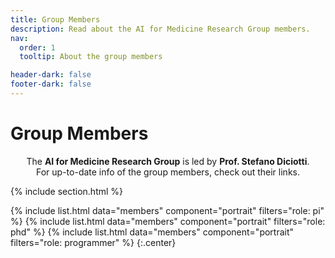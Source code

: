 ```yaml
---
title: Group Members
description: Read about the AI for Medicine Research Group members.
nav:
  order: 1
  tooltip: About the group members

header-dark: false
footer-dark: false
---
```



# <i class="fas fa-users"></i>Group Members


<center>The <b>AI for Medicine Research Group</b> is led by <b>Prof. Stefano Diciotti</b>.<br>
For up-to-date info of the group members, check out their links.</center>

{% include section.html %}

{%
  include list.html
  data="members"
  component="portrait"
  filters="role: pi"
%}
{%
  include list.html
  data="members"
  component="portrait"
  filters="role: phd"
%}
{%
  include list.html
  data="members"
  component="portrait"
  filters="role: programmer"
%}
{:.center}

